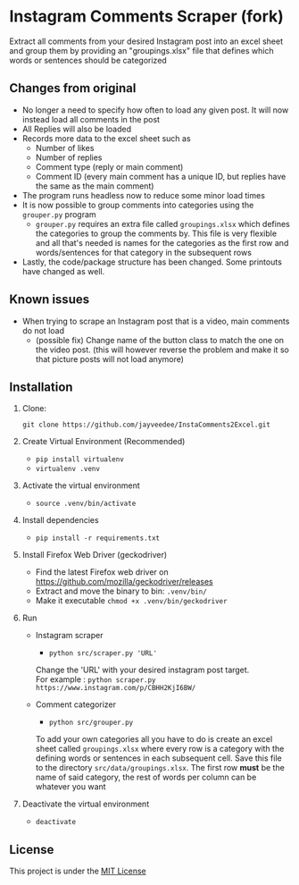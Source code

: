 # Instagram Comments Scraper (fork)

Extract all comments from your desired Instagram post into an excel sheet and group them by providing an "groupings.xlsx" file that defines which words or sentences should be categorized 

## Changes from original
- No longer a need to specify how often to load any given post. It will now instead load all comments in the post
- All Replies will also be loaded
- Records more data to the excel sheet such as
  - Number of likes
  - Number of replies
  - Comment type (reply or main comment)
  - Comment ID (every main comment has a unique ID, but replies have the same as the main comment)
- The program runs headless now to reduce some minor load times
- It is now possible to group comments into categories using the `grouper.py` program
  - `grouper.py` requires an extra file called `groupings.xlsx` which defines the categories to group the comments by. 
  This file is very flexible and all that's needed is names for the categories as the first row and words/sentences for that category in the subsequent rows
- Lastly, the code/package structure has been changed. Some printouts have changed as well.

## Known issues
- When trying to scrape an Instagram post that is a video, main comments do not load
  - (possible fix) Change name of the button class to match the one on the video post. (this will however reverse the problem and make it so that picture posts   will not load anymore)


## Installation
1. Clone:

   `git clone https://github.com/jayveedee/InstaComments2Excel.git`
   
    
2. Create Virtual Environment (Recommended)<br/> 
    - `pip install virtualenv`
    - `virtualenv .venv`  
    
3. Activate the virtual environment
    - `source .venv/bin/activate`

4. Install dependencies
    - `pip install -r requirements.txt`

5. Install Firefox Web Driver (geckodriver)
    - Find the latest Firefox web driver on https://github.com/mozilla/geckodriver/releases <br />
    - Extract and move the binary to bin: `.venv/bin/`
    - Make it executable `chmod +x .venv/bin/geckodriver`

6. Run 
    
    - Instagram scraper
      - `python src/scraper.py 'URL'`
   
      Change the 'URL' with your desired instagram post target. <br/>
      For example : `python scraper.py https://www.instagram.com/p/CBHH2KjI6BW/` 
    
    - Comment categorizer
      - `python src/grouper.py`
      
      To add your own categories all you have to do is create an excel sheet called `groupings.xlsx` 
      where every row is a category with the defining words or sentences in each subsequent cell. 
      Save this file to the directory `src/data/groupings.xlsx`. 
      The first row **must** be the name of said category, the rest of words per column can be whatever 
      you want
      
7. Deactivate the virtual environment
    - `deactivate`

## License
This project is under the [MIT License](https://github.com/AgiMaulana/instagram-comments-scraper/blob/master/LICENSE.md)
